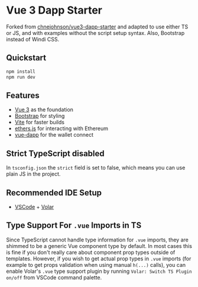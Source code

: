 # Vue 3 Dapp Starter

Forked from [chnejohnson/vue3-dapp-starter](https://github.com/chnejohnson/vue3-dapp-starter) and adapted to use either TS or JS, and with examples without the script setup syntax. Also, Bootstrap instead of Windi CSS.

## Quickstart

```bash
npm install
npm run dev
```

## Features
- [Vue 3](https://v3.vuejs.org/guide/introduction.html#what-is-vue-js) as the foundation
- [Bootstrap](https://getbootstrap.com) for styling
- [Vite](https://vitejs.dev/guide/) for faster builds
- [ethers.js](https://docs.ethers.io/v5/) for interacting with Ethereum
- [vue-dapp](https://github.com/chnejohnson/vue-dapp) for the wallet connect

## Strict TypeScript disabled

In `tsconfig.json` the `strict` field is set to false, which means you can use plain JS in 
the project.

## Recommended IDE Setup

- [VSCode](https://code.visualstudio.com/) + [Volar](https://marketplace.visualstudio.com/items?itemName=johnsoncodehk.volar)

## Type Support For `.vue` Imports in TS

Since TypeScript cannot handle type information for `.vue` imports, they are shimmed to be a generic Vue component type by default. In most cases this is fine if you don't really care about component prop types outside of templates. However, if you wish to get actual prop types in `.vue` imports (for example to get props validation when using manual `h(...)` calls), you can enable Volar's `.vue` type support plugin by running `Volar: Switch TS Plugin on/off` from VSCode command palette.
